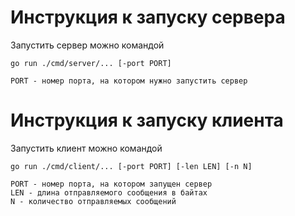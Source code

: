 # Инструкция к запуску сервера

Запустить сервер можно командой

```shell
go run ./cmd/server/... [-port PORT]

PORT - номер порта, на котором нужно запустить сервер
```

# Инструкция к запуску клиента

Запустить клиент можно командой

```shell
go run ./cmd/client/... [-port PORT] [-len LEN] [-n N]

PORT - номер порта, на котором запущен сервер
LEN - длина отправляемого сообщения в байтах
N - количество отправляемых сообщений
```
